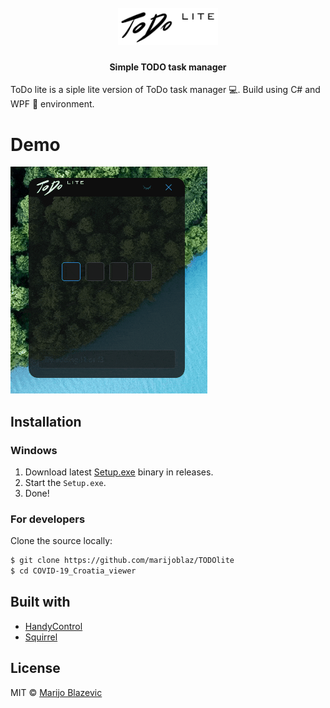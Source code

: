 <h1 align="center">
  <br>
  <img src="https://github.com/marijoblaz/TODOlite/blob/master/logoBlack.png" alt="TODOlite" width="160">
</h1>

<h4 align="center">Simple TODO task manager</h4>

ToDo lite is a siple lite version of ToDo task manager :computer:.
Build using C# and WPF :rocket: environment.

# Demo
<img src="https://github.com/marijoblaz/TODOlite/blob/master/TODOusage.gif">

## Installation
[FR]: https://github.com/marijoblaz/TODOlite/releases

### Windows

1. Download latest [Setup.exe][FR] binary in releases.
2. Start the `Setup.exe`.
3. Done!

### For developers
Clone the source locally:

```sh
$ git clone https://github.com/marijoblaz/TODOlite
$ cd COVID-19_Croatia_viewer
```

## Built with
- [HandyControl](https://github.com/HandyOrg/HandyControl)
- [Squirrel](https://github.com/Squirrel/Squirrel.Windows)

## License
MIT  © [Marijo Blazevic](https://opensource.org/licenses/MIT)
